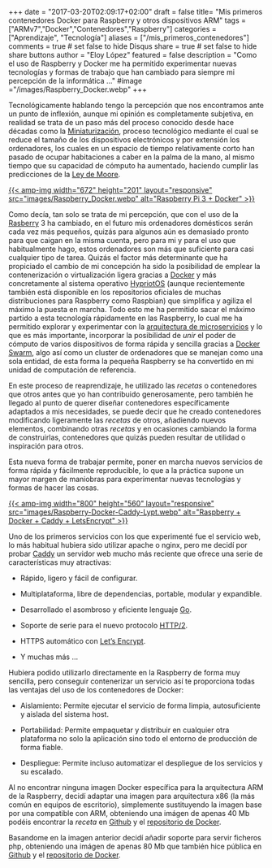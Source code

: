+++
date = "2017-03-20T02:09:17+02:00"
draft = false
title= "Mis primeros contenedores Docker para Raspberry y otros dispositivos ARM"
tags = ["ARMv7","Docker","Contenedores","Raspberry"]
categories = ["Aprendizaje", "Tecnología"]
aliases = ["/mis_primeros_contenedores"]
comments = true	# set false to hide Disqus
share = true	# set false to hide share buttons
author = "Eloy López"
featured = false
description = "Como el uso de Raspberry y Docker me ha permitido experimentar nuevas tecnologías y formas de trabajo que han cambiado para siempre mi percepción de la informática ..."
#image ="/images/Raspberry_Docker.webp"
+++

Tecnológicamente hablando tengo la percepción que nos encontramos ante un punto de inflexión, aunque mi opinión es completamente subjetiva, en realidad se trata de un paso más del proceso conocido desde hace décadas como la [Miniaturización](https://es.wikipedia.org/wiki/Miniaturizaci%C3%B3n), proceso tecnológico mediante el cual se reduce el tamaño de los dispositivos electrónicos y por extensión los ordenadores, los cuales en un espacio de tiempo relativamente corto han pasado de ocupar habitaciones a caber en la palma de la mano, al mismo tiempo que su capacidad de cómputo ha aumentado, haciendo cumplir las predicciones de la [Ley de Moore](https://es.wikipedia.org/wiki/Ley_de_Moore).

[{{< amp-img width="672" height="201" layout="responsive" src="images/Raspberry_Docker.webp" alt="Raspberry Pi 3 + Docker" >}}](images/Raspberry_Docker.webp)

Como decía, tan solo se trata de mi percepción, que con el uso de la [Rasberry](https://www.raspberrypi.org/) 3 ha cambiado, en el futuro mis ordenadores domésticos serán cada vez más pequeños, quizás para algunos aún es demasiado pronto para que caigan en la misma cuenta, pero para mi y para el uso que habitualmente hago, estos ordenadores son más que suficiente para casi cualquier tipo de tarea. Quizás el factor más determinante que ha propiciado el cambio de mi concepción ha sido la posibilidad de emplear la contenerización o virtualización ligera gracias a [Docker](https://www.docker.com/) y más concretamente al sistema operativo [HypriotOS](https://blog.hypriot.com/) (aunque recientemente también está disponible en los repositorios oficiales de muchas distribuciones para Raspberry como Raspbian) que simplifica y agiliza el máximo la puesta en marcha. Todo esto me ha permitido sacar el máximo partido a  esta tecnología rápidamente en las Raspberry, lo cual me ha permitido explorar y experimentar con la [arquitectura de microservicios](https://es.wikipedia.org/wiki/Arquitectura_de_microservicios) y lo que es más importante, incorporar la posibilidad de *unir* el poder de cómputo de varios dispositivos de forma rápida y sencilla gracias a [Docker Swarm](https://docs.docker.com/engine/swarm/#feature-highlights), algo así como un cluster de ordenadores que se manejan como una sola entidad, de esta forma la pequeña Raspberry se ha convertido en mi unidad de computación de referencia.

En este proceso de reaprendizaje, he utilizado las *recetas* o contenedores que otros antes que yo han contribuido generosamente, pero también he llegado al punto de querer diseñar  contenedores específicamente adaptados a mis necesidades, se puede decir que he creado contenedores modificando ligeramente las *recetas* de otros, añadiendo nuevos elementos, combinando otras *recetas* y en ocasiones cambiando la forma de construirlas, contenedores que quizás pueden resultar de utilidad o inspiración para otros.

Esta nueva forma de trabajar permite, poner en marcha nuevos servicios de forma rápida y fácilmente reproducible, lo que a la práctica supone un mayor margen de maniobras para experimentar nuevas tecnologías y formas de hacer las cosas.

[{{< amp-img width="800" height="560" layout="responsive" src="images/Raspberry-Docker-Caddy-Lypt.webp" alt="Raspberry + Docker + Caddy + LetsEncrypt" >}}](images/Raspberry-Docker-Caddy-Lypt.webp)

Uno de los primeros servicios con los que experimenté fue el servicio web, lo más habitual hubiera sido utilizar apache o nginx, pero me decidí por probar [Caddy](http://caddyserver.com/) un servidor web mucho más reciente que ofrece una serie de características muy atractivas:

* Rápido, ligero y fácil de configurar.

* Multiplataforma, libre de dependencias, portable, modular y expandible.

* Desarrollado el asombroso y eficiente lenguaje [Go](https://golang.org/).

* Soporte de serie para el nuevo protocolo [HTTP/2](https://es.wikipedia.org/wiki/HTTP/2).

* HTTPS automático con [Let’s Encrypt](https://letsencrypt.org/).

* Y muchas más …

Hubiera podido utilizarlo directamente en la Raspberry de forma muy sencilla, pero conseguir contenerizar un servicio así te proporciona todas las ventajas del uso de los contenedores de Docker:

* Aislamiento: Permite ejecutar el servicio de forma limpia, autosuficiente y aislada del sistema host.

* Portabilidad: Permite empaquetar y distribuir en cualquier otra plataforma no solo la aplicación sino todo el entorno de producción de forma fiable.

* Despliegue: Permite incluso automatizar el despliegue de los servicios y su escalado.

Al no encontrar ninguna imagen Docker específica para la arquitectura ARM de la Raspberry, decidí adaptar una imagen para arquitectura x86 (la más común en equipos de escritorio), simplemente sustituyendo la imagen base por una compatible con ARM, obteniendo una imágen de apenas 40 Mb podéis encontrar la *receta* en [Github](https://github.com/DeftWork/caddy-docker) y el [repositorio de Docker](https://hub.docker.com/r/elswork/arm-caddy/).

Basandome en la imagen anterior decidí añadir soporte para servir ficheros php, obteniendo una imágen de apenas 80 Mb que también hice pública en [Github](https://github.com/DeftWork/caddyphp-docker) y el [repositorio de Docker](https://hub.docker.com/r/elswork/arm-caddyphp/).
